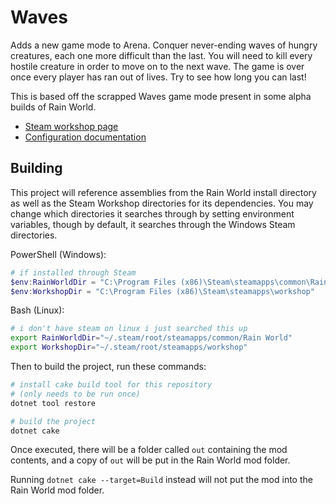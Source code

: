# Waves
Adds a new game mode to Arena. Conquer never-ending waves of hungry creatures, each one more difficult than the last. You will need to kill every hostile creature in order to move on to the next wave. The game is over once every player has ran out of lives. Try to see how long you can last!

This is based off the scrapped Waves game mode present in some alpha builds of Rain World.

- [Steam workshop page](https://steamcommunity.com/sharedfiles/filedetails/?id=3505392871)
- [Configuration documentation](docs.md)

## Building
This project will reference assemblies from the Rain World install directory as well as the Steam Workshop directories for its dependencies.
You may change which directories it searches through by setting environment variables, though by default, it searches through the Windows Steam directories.

PowerShell (Windows):
```powershell
# if installed through Steam
$env:RainWorldDir = "C:\Program Files (x86)\Steam\steamapps\common\Rain World"
$env:WorkshopDir = "C:\Program Files (x86)\Steam\steamapps\workshop"
```
Bash (Linux):
```bash
# i don't have steam on linux i just searched this up
export RainWorldDir="~/.steam/root/steamapps/common/Rain World"
export WorkshopDir="~/.steam/root/steamapps/workshop"
```

Then to build the project, run these commands:
```bash
# install cake build tool for this repository
# (only needs to be run once)
dotnet tool restore

# build the project
dotnet cake
```
Once executed, there will be a folder called `out` containing the mod contents,
and a copy of `out` will be put in the Rain World mod folder.

Running `dotnet cake --target=Build` instead will not put the mod into the Rain World mod folder.